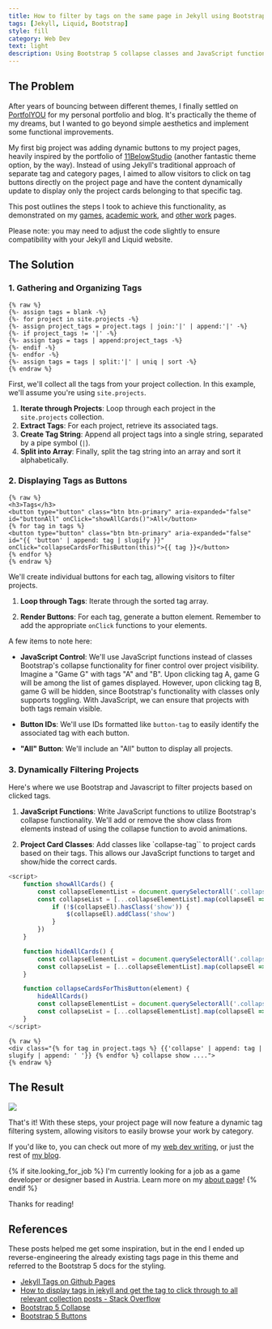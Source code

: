 ```yaml
---
title: How to filter by tags on the same page in Jekyll using Bootstrap 5
tags: [Jekyll, Liquid, Bootstrap]
style: fill
category: Web Dev
text: light
description: Using Bootstrap 5 collapse classes and JavaScript functionality to dynamically change the page content based on the tag button clicked.
---
```


## The Problem

After years of bouncing between different themes, I finally settled on [PortfolYOU](https://github.com/YoussefRaafatNasry/portfolYOU) for my personal portfolio and blog. It's practically the theme of my dreams, but I wanted to go beyond simple aesthetics and implement some functional improvements.

My first big project was adding dynamic buttons to my project pages, heavily inspired by the portfolio of [11BelowStudio](https://11belowstudio.github.io/#/game-projects) (another fantastic theme option, by the way). Instead of using Jekyll's traditional approach of separate tag and category pages, I aimed to allow visitors to click on tag buttons directly on the project page and have the content dynamically update to display only the project cards belonging to that specific tag.

This post outlines the steps I took to achieve this functionality, as demonstrated on my [games](/projects/), [academic work](/academic-work/), and [other work](/other-work/) pages.

Please note: you may need to adjust the code slightly to ensure compatibility with your Jekyll and Liquid website.

## The Solution

### 1. Gathering and Organizing Tags

```liquid
{% raw %}
{%- assign tags = blank -%}
{%- for project in site.projects -%}
{%- assign project_tags = project.tags | join:'|' | append:'|' -%}
{%- if project_tags != '|' -%}
{%- assign tags = tags | append:project_tags -%}
{%- endif -%}
{%- endfor -%}
{%- assign tags = tags | split:'|' | uniq | sort -%}
{% endraw %}
```

First, we'll collect all the tags from your project collection. In this example, we'll assume you're using `site.projects`.

1. **Iterate through Projects**: Loop through each project in the `site.projects` collection.
2. **Extract Tags**: For each project, retrieve its associated tags.
3. **Create Tag String**: Append all project tags into a single string, separated by a pipe symbol (`|`).
4. **Split into Array**: Finally, split the tag string into an array and sort it alphabetically.

### 2. Displaying Tags as Buttons

```liquid
{% raw %}
<h3>Tags</h3>
<button type="button" class="btn btn-primary" aria-expanded="false" id="buttonAll" onClick="showAllCards()">All</button>
{% for tag in tags %}
<button type="button" class="btn btn-primary" aria-expanded="false" id="{{ 'button' | append: tag | slugify }}" onClick="collapseCardsForThisButton(this)">{{ tag }}</button>
{% endfor %}
{% endraw %}
```

We'll create individual buttons for each tag, allowing visitors to filter projects.

1. **Loop through Tags**: Iterate through the sorted tag array.

2. **Render Buttons**: For each tag, generate a button element. Remember to add the appropriate `onClick` functions to your elements.

A few items to note here:

- **JavaScript Control**: We'll use JavaScript functions instead of classes Bootstrap's collapse functionality for finer control over project visibility. Imagine a "Game G" with tags "A" and "B". Upon clicking tag A, game G will be among the list of games displayed. However, upon clicking tag B, game G will be hidden, since Bootstrap's functionality with classes only supports toggling. With JavaScript, we can ensure that projects with both tags remain visible.

- **Button IDs**: We'll use IDs formatted like `button-tag` to easily identify the associated tag with each button.

- **"All" Button**: We'll include an "All" button to display all projects.

### 3. Dynamically Filtering Projects

Here's where we use Bootstrap and Javascript to filter projects based on clicked tags.

1. **JavaScript Functions**: Write JavaScript functions to utilize Bootstrap's collapse functionality. We'll add or remove the show class from elements instead of using the collapse function to avoid animations.

2. **Project Card Classes**: Add classes like `collapse-tag`` to project cards based on their tags. This allows our JavaScript functions to target and show/hide the correct cards.


```javascript
<script>
    function showAllCards() {
        const collapseElementList = document.querySelectorAll('.collapse')
        const collapseList = [...collapseElementList].map(collapseEl => {
            if (!$(collapseEl).hasClass('show')) {
                $(collapseEl).addClass('show')
            }
        })
    }

    function hideAllCards() {
        const collapseElementList = document.querySelectorAll('.collapse.show')
        const collapseList = [...collapseElementList].map(collapseEl => $(collapseEl).removeClass('show'))
    }

    function collapseCardsForThisButton(element) {
        hideAllCards()
        const collapseElementList = document.querySelectorAll('.collapse' + element.id.substring(6))
        const collapseList = [...collapseElementList].map(collapseEl => new bootstrap.Collapse(collapseEl))
    }
</script>
```

```liquid
{% raw %}
<div class="{% for tag in project.tags %} {{'collapse' | append: tag | slugify | append: ' '}} {% endfor %} collapse show ....">
{% endraw %}
```

## The Result

<img src="/assets/images/posts/dynamic-tags.gif" />

That's it! With these steps, your project page will now feature a dynamic tag filtering system, allowing visitors to easily browse your work by category.

If you'd like to, you can check out more of my [web dev writing](/blog/categories/#web-dev), or just the rest of [my blog](/blog/). 

{% if site.looking_for_job %}
I'm currently looking for a job as a game developer or designer based in Austria. Learn more on my [about page](/about/)!
{% endif %}

Thanks for reading!

## References

These posts helped me get some inspiration, but in the end I ended up reverse-engineering the already existing tags page in this theme and referred to the Bootstrap 5 docs for the styling.

- [Jekyll Tags on Github Pages](http://longqian.me/2017/02/09/github-jekyll-tag/)
- [How to display tags in jekyll and get the tag to click through to all relevant collection posts - Stack Overflow](https://stackoverflow.com/questions/54769586/how-to-display-tags-in-jekyll-and-get-the-tag-to-click-through-to-all-relevant-c)
- [Bootstrap 5 Collapse](https://getbootstrap.com/docs/5.3/components/collapse/)
- [Bootstrap 5 Buttons](https://getbootstrap.com/docs/5.3/components/buttons/)